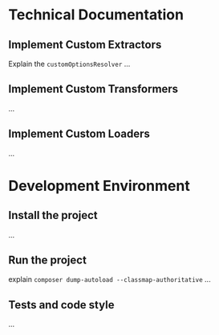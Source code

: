 # Technical Documentation

## Implement Custom Extractors

Explain the `customOptionsResolver`
...

## Implement Custom Transformers

...

## Implement Custom Loaders

...

# Development Environment 

## Install the project

...

## Run the project

explain `composer dump-autoload --classmap-authoritative`
...

## Tests and code style

...
